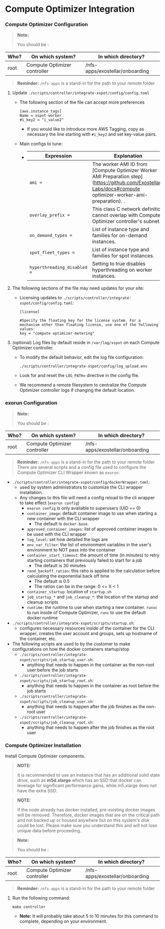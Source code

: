 # Compute Optimizer Integration

### Compute Optimizer Configuration <a href="#user-content-compute optimizer-configuration" id="user-content-compute optimizer-configuration"></a>

> **Note:**
>
> You should be :

| Who? | On which system?  | In which directory?             |
| ---- | ----------------- | ------------------------------- |
| root | Compute Optimizer controller | /nfs-apps/exostellar/onboarding |

> **Reminder:** `/nfs-apps` is a stand-in for the path to your remote folder

1. Update `./scripts/controller/integrate-xspot/config/config.toml`
   *   The following section of the file can accept more preferences

       ```
       [aws.instance_tags]
       Name = xspot-worker
       #i_key2 = "i_value2"
       ```

       * If you would like to introduce more AWS Tagging, copy as necessary the line starting with `#i_key2` and set key-value pairs.
   * Main configs to tune:
     * | Expression                  | Explanation                                                                                                                           |
       | --------------------------- | ------------------------------------------------------------------------------------------------------------------------------------- |
       | `ami =`                     | The worker AMI ID from [Compute Optimizer Worker AMI Preparation step](https://github.com/Exostellar-Labs/docs#compute optimizer-worker-ami-preparation). . |
       | `overlay_prefix =`          | This class C network definition cannot overlap with Compute Optimizer controller's subnet.                                                       |
       | `on_demand_types =`         | List of instance type and families for on-demand instances.                                                                           |
       | `spot_fleet_types =`        | List of instance type and families for spot instances.                                                                                |
       | `hyperthreading_disabled =` | Setting to true disables hyperthreading on worker instances.                                                                          |
2. The following sections of the file may need updates for your site:
   *   Licensing updates to `./scripts/controller/integrate-xspot/config/config.toml`:

       ```
       [license]

       #Specify the floating key for the license system. For a mechanism other than floating license, use one of the following values:
       key = "compute optimizer-metering"
       ```
3. (optional) Log files by default reside in `/var/log/xspot` on each Compute Optimizer controller.
   *   To modify the default behavior, edit the log file configuration:

       ```
       ./scripts/controller/integrate-xspot/config/log_upload.env
       ```
   * Look for and reset the `LOG_PATH=` directive in the config file.
   * We recommend a remote filesystem to centralize the Compute Optimizer controller logs if changing the default location.

### exorun Configuration <a href="#user-content-exorun-configuration" id="user-content-exorun-configuration"></a>

> **Note:**
>
> You should be :

| Who? | On which system?  | In which directory?             |
| ---- | ----------------- | ------------------------------- |
| root | Compute Optimizer controller | /nfs-apps/exostellar/onboarding |

> **Reminder:** `/nfs-apps` is a stand-in for the path to your remote folder There are several scripts and a config file used to configure the Compute Optimizer CLI Wrapper known as `exorun`:

* `./scripts/controller/integrate-xspot/config/dockerWrapper.toml`:
  * used by system administrators to customize the CLI wrapper installation.
  * Any changes to this file will need a config reload to the cli wrapper to take effect (`exorun config`)
    * `exorun config` is only available to superusers (UID == 0)
    * `container_image`: default container image to use when starting a new container with the CLI wrapper
      * The default is `docker-base`.
    * `approved_container_images`: list of approved container images to be used with the CLI wrapper
    * `log_level`: set how detailed the logs are
    * `env_var_filter`: the list of environment variables in the user's environment to NOT pass into the container
    * `container_start_timeout`: the amount of time (in minutes) to retry starting containers that previously failed to start for a job
      * The default is 30 minutes
    * `rand_backoff_ration`: this ratio is applied to the calculation before calculating the exponential back off time
      * The default is 0.5
      * The ration can be in the range: 0 <= X < 1
    * `container_startup`: location of `startup.sh`
    * `job_startup_*` and `job_cleanup_*`: the location of the startup and cleanup scripts
    * `runtime`: the runtime to use when starting a new container. `runxc` to run inside of Compute Optimizer, `runc` to use the default docker runtime
* `./scripts/controller/integrate-xspot/scripts/startup.sh`:
  * configures necessary resources inside of the container for the CLI wrapper, creates the user account and groups, sets up hostname of the container, etc.
* The following scripts are used to by the customer to make configurations on how the docker containers startup/stop
  * `./scripts/controller/integrate-xspot/scripts/job_startup_user.sh`:
    * anything that needs to happen in the container as the non-root user before the job starts
  * `./scripts/controller/integrate-xspot/scripts/job_startup_root.sh`:
    * anything that needs to happen in the container as root before the job starts
  * `./scripts/controller/integrate-xspot/scripts/job_cleanup_user.sh`:
    * anything that needs to happen after the job finishes as the non-root user
  * `./scripts/controller/integrate-xspot/scripts/job_cleanup_root.sh`:
    * anything that needs to happen after the job finishes as the root user

### Compute Optimizer Installation <a href="#user-content-compute optimizer-installation" id="user-content-compute optimizer-installation"></a>

Install Compute Optimizer components.

> **NOTE:**
>
> It is recommended to use an instance that has an additional solid state drive, such as **m5d.xlarge** which has an SSD that docker can leverage for significant performance gains, while m5.xlarge does not have the extra SSD.

> **NOTE:**
>
> If the node already has docker installed, pre-existing docker images will be removed. Therefore, docker images that are on the critical path and not backed up or housed anywhere but on this system's disk could be lost. Please make sure you understand this and will not lose unique data before proceeding.

> **Note:**
>
> You should be :

| Who? | On which system?  | In which directory?             |
| ---- | ----------------- | ------------------------------- |
| root | Compute Optimizer controller | /nfs-apps/exostellar/onboarding |

> **Reminder:** `/nfs-apps` is a stand-in for the path to your remote folder

1.  Run the following command:

    ```
    make controller
    ```

    * **Note:** It will probably take about 5 to 10 minutes for this command to complete, depending on your environment.
